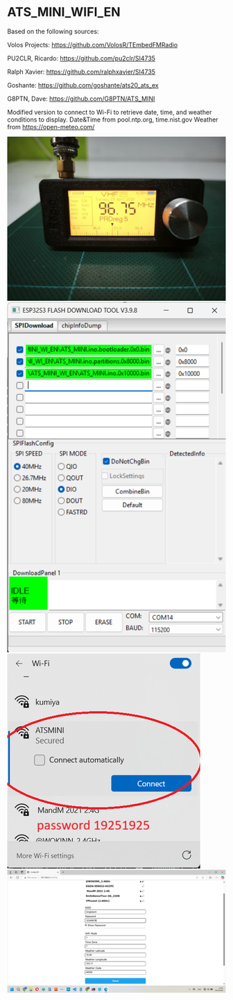 # ATS_MINI_WIFI_EN

Based on the following sources:

Volos Projects: https://github.com/VolosR/TEmbedFMRadio

PU2CLR, Ricardo: https://github.com/pu2clr/SI4735

Ralph Xavier: https://github.com/ralphxavier/SI4735

Goshante: https://github.com/goshante/ats20_ats_ex

G8PTN, Dave: https://github.com/G8PTN/ATS_MINI

Modified version to connect to Wi-Fi to retrieve date, time, and weather
conditions to display.
Date&Time from pool.ntp.org, time.nist.gov
Weather from https://open-meteo.com/

![Diagram](ATS_MINI_WIFI_EN/Image/1.jpg)
![Diagram](ATS_MINI_WIFI_EN/Image/2.png)
![Diagram](ATS_MINI_WIFI_EN/Image/4.png)
![Diagram](ATS_MINI_WIFI_EN/Image/3.png)

